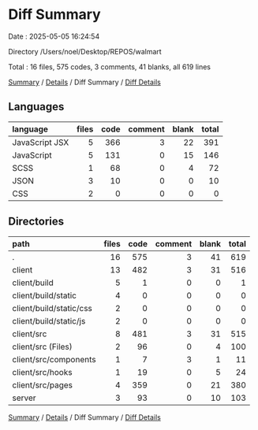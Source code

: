 # Diff Summary

Date : 2025-05-05 16:24:54

Directory /Users/noel/Desktop/REPOS/walmart

Total : 16 files,  575 codes, 3 comments, 41 blanks, all 619 lines

[Summary](results.md) / [Details](details.md) / Diff Summary / [Diff Details](diff-details.md)

## Languages
| language | files | code | comment | blank | total |
| :--- | ---: | ---: | ---: | ---: | ---: |
| JavaScript JSX | 5 | 366 | 3 | 22 | 391 |
| JavaScript | 5 | 131 | 0 | 15 | 146 |
| SCSS | 1 | 68 | 0 | 4 | 72 |
| JSON | 3 | 10 | 0 | 0 | 10 |
| CSS | 2 | 0 | 0 | 0 | 0 |

## Directories
| path | files | code | comment | blank | total |
| :--- | ---: | ---: | ---: | ---: | ---: |
| . | 16 | 575 | 3 | 41 | 619 |
| client | 13 | 482 | 3 | 31 | 516 |
| client/build | 5 | 1 | 0 | 0 | 1 |
| client/build/static | 4 | 0 | 0 | 0 | 0 |
| client/build/static/css | 2 | 0 | 0 | 0 | 0 |
| client/build/static/js | 2 | 0 | 0 | 0 | 0 |
| client/src | 8 | 481 | 3 | 31 | 515 |
| client/src (Files) | 2 | 96 | 0 | 4 | 100 |
| client/src/components | 1 | 7 | 3 | 1 | 11 |
| client/src/hooks | 1 | 19 | 0 | 5 | 24 |
| client/src/pages | 4 | 359 | 0 | 21 | 380 |
| server | 3 | 93 | 0 | 10 | 103 |

[Summary](results.md) / [Details](details.md) / Diff Summary / [Diff Details](diff-details.md)